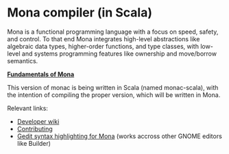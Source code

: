 Mona compiler (in Scala)
========================

Mona is a functional programming language with a focus on speed, safety, and control. To that end Mona integrates high-level abstractions like algebraic data types, higher-order functions, and type classes, with low-level and systems programming features like ownership and move/borrow semantics.

[**Fundamentals of Mona**](http://jancorazza.com/2015/10/02/fundamentals-of-mona/)

This version of monac is being written in Scala (named monac-scala), with the intention of compiling the proper version, which will be written in Mona.

Relevant links:

 - [Developer wiki](https://github.com/corazza/monac-scala/wiki)
 - [Contributing](https://github.com/corazza/monac-scala/wiki/Contributing-to-monac)
 - [Gedit syntax highlighting for Mona](https://github.com/corazza/mona-gedit) (works accross other GNOME editors like Builder)
